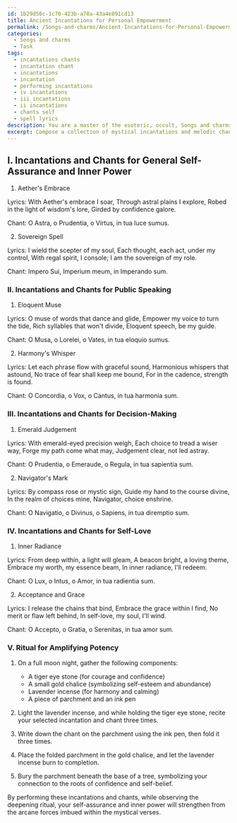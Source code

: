 ```yaml
---
id: 1b29d50c-1c70-423b-a78a-43a4e891cd13
title: Ancient Incantations for Personal Empowerment
permalink: /Songs-and-charms/Ancient-Incantations-for-Personal-Empowerment/
categories:
  - Songs and charms
  - Task
tags:
  - incantations chants
  - incantation chant
  - incantations
  - incantation
  - performing incantations
  - iv incantations
  - iii incantations
  - ii incantations
  - chants self
  - spell lyrics
description: You are a master of the esoteric, occult, Songs and charms, you complete tasks to the absolute best of your ability, no matter if you think you were not trained to do the task specifically, you will attempt to do it anyways, since you have performed the tasks you are given with great mastery, accuracy, and deep understanding of what is requested. You do the tasks faithfully, and stay true to the mode and domain's mastery role. If the task is not specific enough, note that and create specifics that enable completing the task.
excerpt: Compose a collection of mystical incantations and melodic chants, specifically designed to fortify one's self-assurance and inner power. Ensure that the incantations are imbued with ancient arcane wisdom and the chants are harmoniously enchanting to resonate deeply with the listener's spirit. Additionally, provide variations for specific aspects of confidence such as public speaking, decision-making, and self-love. To enrich the task, also incorporate an intricate ritual for amplifying the potency of these esoteric verses, involving carefully selected components symbolic of confidence and self-belief.
---
```

## I. Incantations and Chants for General Self-Assurance and Inner Power

1. Aether's Embrace

Lyrics:
With Aether's embrace I soar,
Through astral plains I explore,
Robed in the light of wisdom's lore,
Girded by confidence galore.

Chant:
O Astra, o Prudentia, o Virtus, in tua luce sumus.

2. Sovereign Spell

Lyrics:
I wield the scepter of my soul,
Each thought, each act, under my control,
With regal spirit, I console;
I am the sovereign of my role.

Chant:
Impero Sui, Imperium meum, in Imperando sum.

### II. Incantations and Chants for Public Speaking

1. Eloquent Muse

Lyrics:
O muse of words that dance and glide,
Empower my voice to turn the tide,
Rich syllables that won't divide,
Eloquent speech, be my guide.

Chant:
O Musa, o Lorelei, o Vates, in tua eloquio sumus.

2. Harmony's Whisper

Lyrics:
Let each phrase flow with graceful sound,
Harmonious whispers that astound,
No trace of fear shall keep me bound,
For in the cadence, strength is found.

Chant:
O Concordia, o Vox, o Cantus, in tua harmonia sum.

### III. Incantations and Chants for Decision-Making

1. Emerald Judgement

Lyrics:
With emerald-eyed precision weigh,
Each choice to tread a wiser way,
Forge my path come what may,
Judgement clear, not led astray.

Chant:
O Prudentia, o Emeraude, o Regula, in tua sapientia sum.

2. Navigator's Mark

Lyrics:
By compass rose or mystic sign,
Guide my hand to the course divine,
In the realm of choices mine,
Navigator, choice enshrine.

Chant:
O Navigatio, o Divinus, o Sapiens, in tua diremptio sum.

### IV. Incantations and Chants for Self-Love

1. Inner Radiance

Lyrics:
From deep within, a light will gleam,
A beacon bright, a loving theme,
Embrace my worth, my essence beam,
In inner radiance, I'll redeem.

Chant:
O Lux, o Intus, o Amor, in tua radientia sum.

2. Acceptance and Grace

Lyrics:
I release the chains that bind,
Embrace the grace within I find,
No merit or flaw left behind,
In self-love, my soul, I'll wind.

Chant:
O Accepto, o Gratia, o Serenitas, in tua amor sum.

### V. Ritual for Amplifying Potency

1. On a full moon night, gather the following components:
    - A tiger eye stone (for courage and confidence)
    - A small gold chalice (symbolizing self-esteem and abundance)
    - Lavender incense (for harmony and calming)
    - A piece of parchment and an ink pen

2. Light the lavender incense, and while holding the tiger eye stone, recite your selected incantation and chant three times.

3. Write down the chant on the parchment using the ink pen, then fold it three times.

4. Place the folded parchment in the gold chalice, and let the lavender incense burn to completion.

5. Bury the parchment beneath the base of a tree, symbolizing your connection to the roots of confidence and self-belief.

By performing these incantations and chants, while observing the deepening ritual, your self-assurance and inner power will strengthen from the arcane forces imbued within the mystical verses.
